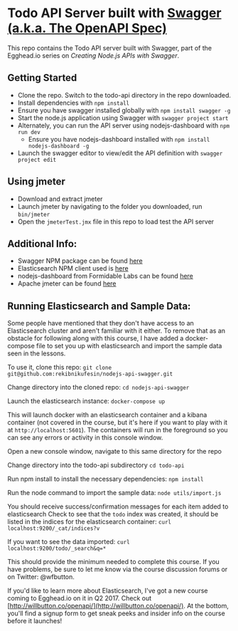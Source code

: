 # Todo API Server built with [Swagger (a.k.a. The OpenAPI Spec)](http://swagger.io/)

This repo contains the Todo API server built with Swagger, part of the Egghead.io series on *Creating Node.js APIs with Swagger*.

## Getting Started
- Clone the repo. Switch to the todo-api directory in the repo downloaded.
- Install dependencies with `npm install`
- Ensure you have swagger installed globally with `npm install swagger -g`
- Start the node.js application using Swagger with `swagger project start`
- Alternately, you can run the API server using nodejs-dashboard with `npm run dev`
  - Ensure you have nodejs-dashboard installed with `npm install nodejs-dashboard -g`
- Launch the swagger editor to view/edit the API definition with `swagger project edit`

## Using jmeter
- Download and extract jmeter
- Launch jmeter by navigating to the folder you downloaded, run `bin/jmeter`
- Open the `jmeterTest.jmx` file in this repo to load test the API server

## Additional Info:
- Swagger NPM package can be found [here](https://www.npmjs.com/package/swagger)
- Elasticsearch NPM client used is [here](https://www.npmjs.com/package/elasticsearch)
- nodejs-dashboard from Formidable Labs can be found [here](https://github.com/FormidableLabs/nodejs-dashboard)
- Apache jmeter can be found [here](http://jmeter.apache.org/)

## Running Elasticsearch and Sample Data:
Some people have mentioned that they don't have access to an Elasticsearch cluster and aren't familiar with it either. To remove that as an obstacle for following along with this course, I have added a docker-compose file to set you up with elasticsearch and import the sample data seen in the lessons.

To use it, clone this repo:
`git clone git@github.com:rekibnikufesin/nodejs-api-swagger.git`

Change directory into the cloned repo:
`cd nodejs-api-swagger`

Launch the elasticsearch instance:
`docker-compose up`

This will launch docker with an elasticsearch container and a kibana container (not covered in the course, but it's here if you want to play with it at `http://localhost:5601`). The containers will run in the foreground so you can see any errors or activity in this console window.

Open a new console window, navigate to this same directory for the repo

Change directory into the todo-api subdirectory
`cd todo-api`

Run npm install to install the necessary dependencies:
`npm install`

Run the node command to import the sample data:
`node utils/import.js`

You should receive success/confirmation messages for each item added to elasticsearch
Check to see that the `todo` index was created, it should be listed in the indices for the elasticsearch container:
`curl localhost:9200/_cat/indices?v`

If you want to see the data imported:
`curl localhost:9200/todo/_search&q=*`

This should provide the minimum needed to complete this course. If you have problems, be sure to let me know via the course discussion forums or on Twitter: @wfbutton.

If you'd like to learn more about Elasticsearch, I've got a new course coming to Egghead.io on it in Q2 2017. Check out [http://willbutton.co/openapi/](http://willbutton.co/openapi/). At the bottom, you'll find a signup form to get sneak peeks and insider info on the course before it launches!